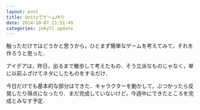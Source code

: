 ```yaml
---
layout: post
title: Unityでゲーム作り
date: 2014-10-07 21:51:49
categories: jekyll update
---
```

触っただけではどうかと思うから，ひとまず簡単なゲームを考えてみて，それを作ろうと思った．

アイデアは，昨日，出るまで散歩して考えたもの．そう立派なものじゃなく，単に以前ふざけてネタにしたものをするだけ．

今日だけでも基本的な部分はできた．キャラクターを動かして，ぶつかったら反発したり得点になったり．まだ完成していないけど，今週中にできたところを完成とみなす予定．
